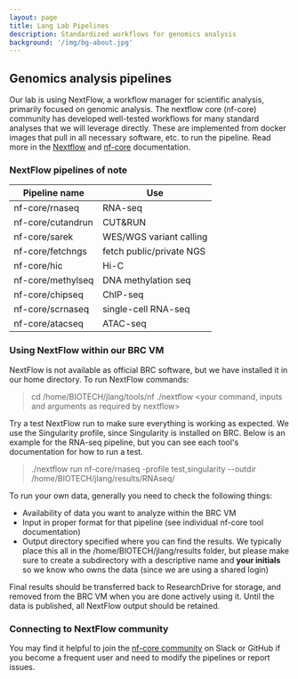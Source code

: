 ```yaml
---
layout: page
title: Lang Lab Pipelines
description: Standardized workflows for genomics analysis
background: '/img/bg-about.jpg'
---
```


<!---
Placeholder for TOC
--->

## Genomics analysis pipelines
Our lab is using NextFlow, a workflow manager for scientific analysis, primarily focused on genomic analysis. The nextflow core (nf-core) community has developed well-tested workflows for many standard analyses that we will leverage directly. These are implemented from docker images that pull in all necessary software, etc. to run the pipeline. Read more in the [Nextflow](https://www.nextflow.io/docs/latest/index.html) and [nf-core](https://nf-co.re/) documentation.

### NextFlow pipelines of note
| Pipeline name | Use |
| --- | --- |
| nf-core/rnaseq | RNA-seq |
| nf-core/cutandrun | CUT&RUN |
| nf-core/sarek | WES/WGS variant calling |
| nf-core/fetchngs | fetch public/private NGS |
| nf-core/hic | Hi-C |
| nf-core/methylseq | DNA methylation seq |
| nf-core/chipseq | ChIP-seq |
| nf-core/scrnaseq | single-cell RNA-seq |
| nf-core/atacseq | ATAC-seq |

### Using NextFlow within our BRC VM
NextFlow is not available as official BRC software, but we have installed it in our home directory. To run NextFlow commands:
> cd /home/BIOTECH/jlang/tools/nf
> ./nextflow <your command, inputs and arguments as required by nextflow>

Try a test NextFlow run to make sure everything is working as expected. We use the Singularity profile, since Singularity is installed on BRC. Below is an example for the RNA-seq pipeline, but you can see each tool's documentation for how to run a test.
> ./nextflow run nf-core/rnaseq -profile test,singularity --outdir /home/BIOTECH/jlang/results/RNAseq/<foldername>

To run your own data, generally you need to check the following things:
+ Availability of data you want to analyze within the BRC VM
+ Input in proper format for that pipeline (see individual nf-core tool documentation)
+ Output directory specified where you can find the results. We typically place this all in the /home/BIOTECH/jlang/results folder, but please make sure to create a subdirectory with a descriptive name and **your initials** so we know who owns the data (since we are using a shared login)

Final results should be transferred back to ResearchDrive for storage, and removed from the BRC VM when you are done actively using it. Until the data is published, all NextFlow output should be retained.

### Connecting to NextFlow community
You may find it helpful to join the [nf-core community](https://nf-co.re/join) on Slack or GitHub if you become a frequent user and need to modify the pipelines or report issues.
